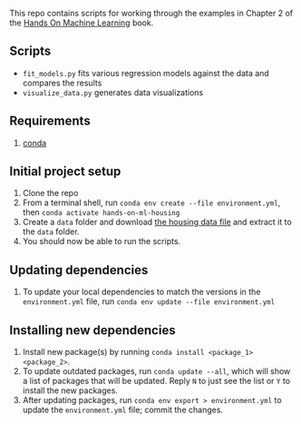 This repo contains scripts for working through the examples in Chapter 2 of the [Hands On Machine Learning](https://github.com/ageron/handson-ml) book.

## Scripts

- `fit_models.py` fits various regression models against the data and compares the results
- `visualize_data.py` generates data visualizations

## Requirements

1. [conda](https://docs.conda.io/projects/conda/en/latest/user-guide/install/index.html)

## Initial project setup

1. Clone the repo
2. From a terminal shell, run `conda env create --file environment.yml`, then `conda activate hands-on-ml-housing`
3. Create a `data` folder and download [the housing data file](https://raw.githubusercontent.com/ageron/handson-ml/master/datasets/housing/housing.tgz) and extract it to the `data` folder.
4. You should now be able to run the scripts.

## Updating dependencies

1. To update your local dependencies to match the versions in the `environment.yml` file, run `conda env update --file environment.yml`

## Installing new dependencies

1. Install new package(s) by running `conda install <package_1> <package_2>`.
2. To update outdated packages, run `conda update --all`, which will show a list of packages that will be updated. Reply `N` to just see the list or `Y` to install the new packages.
3. After updating packages, run `conda env export > environment.yml` to update the `environment.yml` file; commit the changes.